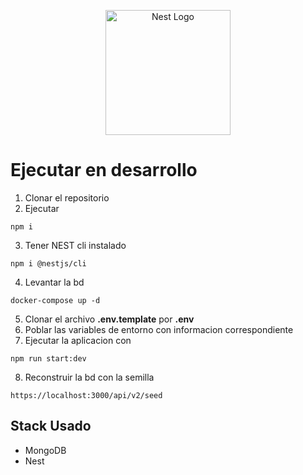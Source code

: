 <p align="center">
  <a href="http://nestjs.com/" target="blank"><img src="https://nestjs.com/img/logo-small.svg" width="200" alt="Nest Logo" /></a>
</p>

# Ejecutar en desarrollo

1. Clonar el repositorio
2. Ejecutar

```
npm i
```
3. Tener NEST cli instalado

```
npm i @nestjs/cli
```
4. Levantar la bd

```
docker-compose up -d
```
5. Clonar el archivo __.env.template__ por __.env__
6. Poblar las variables de entorno con informacion correspondiente
7. Ejecutar la aplicacion con 
```
npm run start:dev
```
8. Reconstruir la bd con la semilla
```
https://localhost:3000/api/v2/seed
```

## Stack Usado
* MongoDB
* Nest
